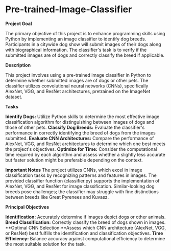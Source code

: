 # Pre-trained-Image-Classifier

**Project Goal**

The primary objective of this project is to enhance programming skills using Python by implementing an image classifier to identify dog breeds. Participants in a citywide dog show will submit images of their dogs along with biographical information. The classifier's task is to verify if the submitted images are of dogs and correctly classify the breed if applicable.

**Description**

This project involves using a pre-trained image classifier in Python to determine whether submitted images are of dogs or other pets. The classifier utilizes convolutional neural networks (CNNs), specifically AlexNet, VGG, and ResNet architectures, pretrained on the ImageNet dataset.

**Tasks**

**Identify Dogs:** Utilize Python skills to determine the most effective image classification algorithm for distinguishing between images of dogs and those of other pets.
**Classify Dog Breeds:** Evaluate the classifier's performance in correctly identifying the breed of dogs from the images submitted.
**Evaluate CNN Architectures:** Compare the performance of AlexNet, VGG, and ResNet architectures to determine which one best meets the project's objectives.
**Optimize for Time:** Consider the computational time required by each algorithm and assess whether a slightly less accurate but faster solution might be preferable depending on the context.

**Important Notes**
The project utilizes CNNs, which excel in image classification tasks by recognizing patterns and features in images.
The provided classifier function (classifier.py) supports the implementation of AlexNet, VGG, and ResNet for image classification.
Similar-looking dog breeds pose challenges; the classifier may struggle with fine distinctions between breeds like Great Pyrenees and Kuvasz.

**Principal Objectives**

**Identification:** Accurately determine if images depict dogs or other animals.
**Breed Classification:** Correctly classify the breed of dogs shown in images.
**Optimal CNN Selection:**Assess which CNN architecture (AlexNet, VGG, or ResNet) best fulfills the identification and classification objectives.
**Time Efficiency:** Balance accuracy against computational efficiency to determine the most suitable solution for the task.
